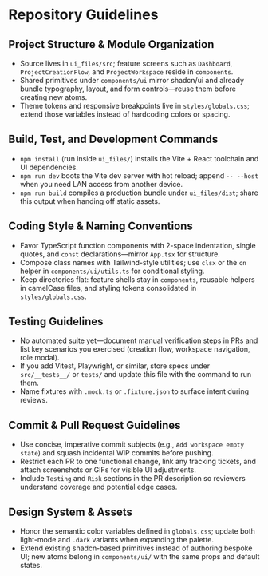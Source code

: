# Repository Guidelines

## Project Structure & Module Organization
- Source lives in `ui_files/src`; feature screens such as `Dashboard`, `ProjectCreationFlow`, and `ProjectWorkspace` reside in `components`.
- Shared primitives under `components/ui` mirror shadcn/ui and already bundle typography, layout, and form controls—reuse them before creating new atoms.
- Theme tokens and responsive breakpoints live in `styles/globals.css`; extend those variables instead of hardcoding colors or spacing.

## Build, Test, and Development Commands
- `npm install` (run inside `ui_files/`) installs the Vite + React toolchain and UI dependencies.
- `npm run dev` boots the Vite dev server with hot reload; append `-- --host` when you need LAN access from another device.
- `npm run build` compiles a production bundle under `ui_files/dist`; share this output when handing off static assets.

## Coding Style & Naming Conventions
- Favor TypeScript function components with 2-space indentation, single quotes, and `const` declarations—mirror `App.tsx` for structure.
- Compose class names with Tailwind-style utilities; use `clsx` or the `cn` helper in `components/ui/utils.ts` for conditional styling.
- Keep directories flat: feature shells stay in `components`, reusable helpers in camelCase files, and styling tokens consolidated in `styles/globals.css`.

## Testing Guidelines
- No automated suite yet—document manual verification steps in PRs and list key scenarios you exercised (creation flow, workspace navigation, role modal).
- If you add Vitest, Playwright, or similar, store specs under `src/__tests__/` or `tests/` and update this file with the command to run them.
- Name fixtures with `.mock.ts` or `.fixture.json` to surface intent during reviews.

## Commit & Pull Request Guidelines
- Use concise, imperative commit subjects (e.g., `Add workspace empty state`) and squash incidental WIP commits before pushing.
- Restrict each PR to one functional change, link any tracking tickets, and attach screenshots or GIFs for visible UI adjustments.
- Include `Testing` and `Risk` sections in the PR description so reviewers understand coverage and potential edge cases.

## Design System & Assets
- Honor the semantic color variables defined in `globals.css`; update both light-mode and `.dark` variants when expanding the palette.
- Extend existing shadcn-based primitives instead of authoring bespoke UI; new atoms belong in `components/ui/` with the same props and default states.
